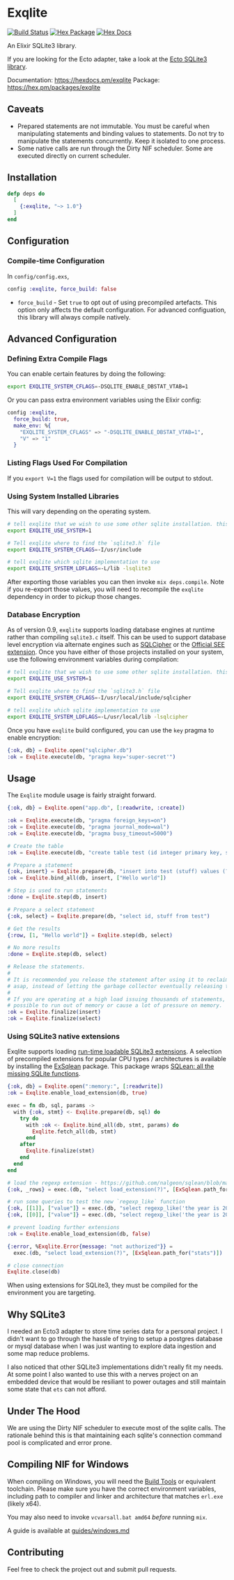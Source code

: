 # Exqlite

[![Build Status](https://github.com/elixir-sqlite/exqlite/workflows/CI/badge.svg)](https://github.com/elixir-sqlite/exqlite/actions)
[![Hex Package](https://img.shields.io/hexpm/v/exqlite.svg)](https://hex.pm/packages/exqlite)
[![Hex Docs](https://img.shields.io/badge/hex-docs-blue.svg)](https://hexdocs.pm/exqlite)

An Elixir SQLite3 library.

If you are looking for the Ecto adapter, take a look at the
[Ecto SQLite3 library][ecto_sqlite3].

Documentation: https://hexdocs.pm/exqlite
Package: https://hex.pm/packages/exqlite


## Caveats

* Prepared statements are not immutable. You must be careful when manipulating
  statements and binding values to statements. Do not try to manipulate the
  statements concurrently. Keep it isolated to one process.
* Some native calls are run through the Dirty NIF scheduler.
  Some are executed directly on current scheduler.

## Installation

```elixir
defp deps do
  [
    {:exqlite, "~> 1.0"}
  ]
end
```


## Configuration
  
### Compile-time Configuration

In `config/config.exs`,

```elixir
config :exqlite, force_build: false
```

* `force_build` - Set `true` to opt out of using precompiled artefacts.
  This option only affects the default configuration. For advanced configuation,
  this library will always compile natively.

## Advanced Configuration

### Defining Extra Compile Flags

You can enable certain features by doing the following:

```bash
export EXQLITE_SYSTEM_CFLAGS=-DSQLITE_ENABLE_DBSTAT_VTAB=1
```

Or you can pass extra environment variables using the Elixir config:

```elixir
config :exqlite,
  force_build: true,
  make_env: %{
    "EXQLITE_SYSTEM_CFLAGS" => "-DSQLITE_ENABLE_DBSTAT_VTAB=1",
    "V" => "1"
  }
```

### Listing Flags Used For Compilation

If you `export V=1` the flags used for compilation will be output to stdout.

### Using System Installed Libraries

This will vary depending on the operating system.

```bash
# tell exqlite that we wish to use some other sqlite installation. this will prevent sqlite3.c and friends from compiling
export EXQLITE_USE_SYSTEM=1

# Tell exqlite where to find the `sqlite3.h` file
export EXQLITE_SYSTEM_CFLAGS=-I/usr/include

# tell exqlite which sqlite implementation to use
export EXQLITE_SYSTEM_LDFLAGS=-L/lib -lsqlite3
```

After exporting those variables you can then invoke `mix deps.compile`. Note if you
re-export those values, you will need to recompile the `exqlite` dependency in order to
pickup those changes.

### Database Encryption

As of version 0.9, `exqlite` supports loading database engines at runtime rather than compiling `sqlite3.c` itself.
This can be used to support database level encryption via alternate engines such as [SQLCipher](https://www.zetetic.net/sqlcipher/design)
or the [Official SEE extension](https://www.sqlite.org/see/doc/trunk/www/readme.wiki). Once you have either of those projects installed
on your system, use the following environment variables during compilation:

```bash
# tell exqlite that we wish to use some other sqlite installation. this will prevent sqlite3.c and friends from compiling
export EXQLITE_USE_SYSTEM=1

# Tell exqlite where to find the `sqlite3.h` file
export EXQLITE_SYSTEM_CFLAGS=-I/usr/local/include/sqlcipher

# tell exqlite which sqlite implementation to use
export EXQLITE_SYSTEM_LDFLAGS=-L/usr/local/lib -lsqlcipher
```

Once you have `exqlite` build configured, you can use the `key` pragma to enable encryption:

```elixir
{:ok, db} = Exqlite.open("sqlcipher.db")
:ok = Exqlite.execute(db, "pragma key='super-secret'")
```

## Usage

The `Exqlite` module usage is fairly straight forward.

```elixir
{:ok, db} = Exqlite.open("app.db", [:readwrite, :create])

:ok = Exqlite.execute(db, "pragma foreign_keys=on")
:ok = Exqlite.execute(db, "pragma journal_mode=wal")
:ok = Exqlite.execute(db, "pragma busy_timeout=5000")

# Create the table
:ok = Exqlite.execute(db, "create table test (id integer primary key, stuff text)")

# Prepare a statement
{:ok, insert} = Exqlite.prepare(db, "insert into test (stuff) values (?1)")
:ok = Exqlite.bind_all(db, insert, ["Hello world"])

# Step is used to run statements
:done = Exqlite.step(db, insert)

# Prepare a select statement
{:ok, select} = Exqlite.prepare(db, "select id, stuff from test")

# Get the results
{:row, [1, "Hello world"]} = Exqlite.step(db, select)

# No more results
:done = Exqlite.step(db, select)

# Release the statements.
#
# It is recommended you release the statement after using it to reclaim the memory
# asap, instead of letting the garbage collector eventually releasing the statement.
#
# If you are operating at a high load issuing thousands of statements, it would be
# possible to run out of memory or cause a lot of pressure on memory.
:ok = Exqlite.finalize(insert)
:ok = Exqlite.finalize(select)
```

### Using SQLite3 native extensions

Exqlite supports loading [run-time loadable SQLite3 extensions](https://www.sqlite.org/loadext.html).
A selection of precompiled extensions for popular CPU types / architectures is
available by installing the [ExSqlean](https://github.com/mindreframer/ex_sqlean)
package. This package wraps [SQLean: all the missing SQLite functions](https://github.com/nalgeon/sqlean).

```elixir
{:ok, db} = Exqlite.open(":memory:", [:readwrite])
:ok = Exqlite.enable_load_extension(db, true)

exec = fn db, sql, params ->
  with {:ok, stmt} <- Exqlite.prepare(db, sql) do
    try do
      with :ok <- Exqlite.bind_all(db, stmt, params) do
        Exqlite.fetch_all(db, stmt)
      end
    after
      Exqlite.finalize(stmt)
    end
  end
end

# load the regexp extension - https://github.com/nalgeon/sqlean/blob/main/docs/re.md
{:ok, _rows} = exec.(db, "select load_extension(?)", [ExSqlean.path_for("re")])

# run some queries to test the new `regexp_like` function
{:ok, [[1]], ["value"]} = exec.(db, "select regexp_like('the year is 2021', ?) as value", ["2021"])
{:ok, [[0]], ["value"]} = exec.(db, "select regexp_like('the year is 2021', ?) as value", ["2020"])

# prevent loading further extensions
:ok = Exqlite.enable_load_extension(db, false)

{:error, %Exqlite.Error{message: "not authorized"}} =
  exec.(db, "select load_extension(?)", [ExSqlean.path_for("stats")])

# close connection
Exqlite.close(db)
```

When using extensions for SQLite3, they must be compiled for the environment you are targeting.

## Why SQLite3

I needed an Ecto3 adapter to store time series data for a personal project. I
didn't want to go through the hassle of trying to setup a postgres database or
mysql database when I was just wanting to explore data ingestion and some map
reduce problems.

I also noticed that other SQLite3 implementations didn't really fit my needs. At
some point I also wanted to use this with a nerves project on an embedded device
that would be resiliant to power outages and still maintain some state that
`ets` can not afford.


## Under The Hood

We are using the Dirty NIF scheduler to execute most of the sqlite calls. The rationale
behind this is that maintaining each sqlite's connection command pool is
complicated and error prone.


## Compiling NIF for Windows

When compiling on Windows, you will need the [Build Tools](https://visualstudio.microsoft.com/downloads/#build-tools-for-visual-studio-2022) or equivalent toolchain. Please make sure you have the correct environment variables, including path to compiler and linker and architecture that matches `erl.exe` (likely x64).

You may also need to invoke `vcvarsall.bat amd64` _before_ running `mix`.

A guide is available at [guides/windows.md](./guides/windows.md)

## Contributing

Feel free to check the project out and submit pull requests.

[ecto_sqlite3]: <https://github.com/elixir-sqlite/ecto_sqlite3>
